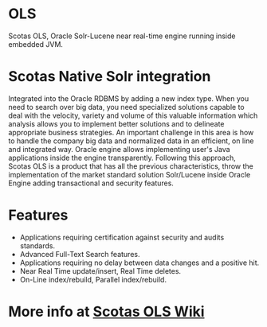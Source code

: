 # OLS
Scotas OLS, Oracle Solr-Lucene near real-time engine running inside embedded JVM.

# Scotas Native Solr integration
Integrated into the Oracle RDBMS by adding a new index type.
When you need to search over big data, you need specialized solutions capable to deal with the velocity, variety and volume of this valuable information which analysis allows you to implement better solutions and to delineate appropriate business strategies. An important challenge in this area is how to handle the company big data and normalized data in an efficient, on line and integrated way. Oracle engine allows implementing user's Java applications inside the engine transparently. Following this approach, Scotas OLS is a product that has all the previous characteristics, throw the implementation of the market standard solution Solr/Lucene inside Oracle Engine adding transactional and security features.

# Features
- Applications requiring certification against security and audits standards.
- Advanced Full-Text Search features.
- Applications requiring no delay between data changes and a positive hit.
- Near Real Time update/insert, Real Time deletes.
- On-Line index/rebuild, Parallel index/rebuild.

# More info at [Scotas OLS Wiki](wiki)
